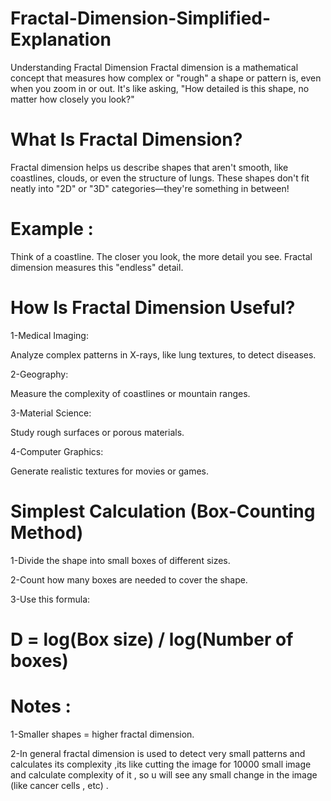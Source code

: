 # Fractal-Dimension-Simplified-Explanation
Understanding Fractal Dimension Fractal dimension is a mathematical concept that measures how complex or "rough" a shape or pattern is, even when you zoom in or out. It's like asking, "How detailed is this shape, no matter how closely you look?"

# What Is Fractal Dimension?

Fractal dimension helps us describe shapes that aren't smooth, like coastlines, clouds, or even the structure of lungs. These shapes don't fit neatly into "2D" or "3D" categories—they're something in between!

# Example :

Think of a coastline. The closer you look, the more detail you see. Fractal dimension measures this "endless" detail.


# How Is Fractal Dimension Useful?

1-Medical Imaging: 

Analyze complex patterns in X-rays, like lung textures, to detect diseases.

2-Geography:

Measure the complexity of coastlines or mountain ranges.

3-Material Science:

Study rough surfaces or porous materials.

4-Computer Graphics:

Generate realistic textures for movies or games.

# Simplest Calculation (Box-Counting Method)

1-Divide the shape into small boxes of different sizes.

2-Count how many boxes are needed to cover the shape.

3-Use this formula:

# D = log(Box size) / log(Number of boxes)​

# Notes :

1-Smaller shapes = higher fractal dimension.

2-In general fractal dimension is used to detect very small patterns and calculates its complexity ,its like cutting the image for 10000 small image and calculate complexity of it , so u will see any small change in the image (like cancer cells , etc) .




